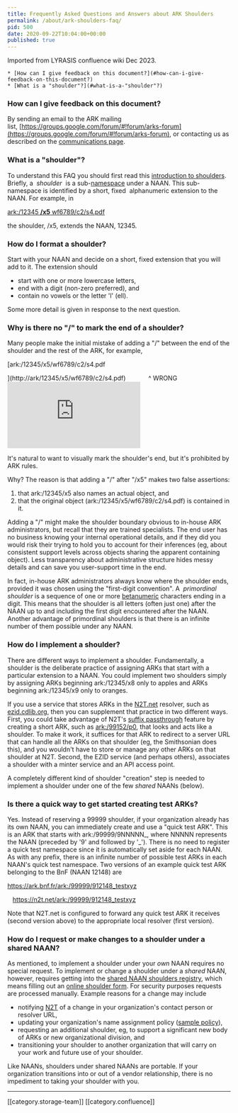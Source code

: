 ```yaml
---
title: Frequently Asked Questions and Answers about ARK Shoulders
permalink: /about/ark-shoulders-faq/
pid: 500
date: 2020-09-22T10:04:00+00:00
published: true
---
```


Imported from LYRASIS confluence wiki Dec 2023.

<!--more-->

    * [How can I give feedback on this document?](#how-can-i-give-feedback-on-this-document?)
    * [What is a "shoulder"?](#what-is-a-"shoulder"?)



### How can I give feedback on this document?
By sending an email to the ARK mailing list, [https://groups.google.com/forum/#!forum/arks-forum](https://groups.google.com/forum/#!forum/arks-forum), or contacting us as described on the [communications page](https://wiki.lyrasis.org/display/ARKs/Communications).


### What is a "shoulder"?
To understand this FAQ you should first read this [introduction to shoulders](https://wiki.lyrasis.org/display/ARKs/ARK+Identifiers+FAQ#ARKIdentifiersFAQ-shoulders). Briefly, a  _shoulder_  is a sub-[namespace](https://wiki.lyrasis.org/pages/viewpage.action?pageId=131533174#ARKIdentifiersFAQ-namespaces) under a NAAN. This sub-namespace is identified by a short, fixed  alphanumeric extension to the NAAN. For example, in

[ark:/12345 **/x5** wf6789/c2/s4.pdf](http://ark/12345/x5wf6789/c2/s4.pdf)

the shoulder, /x5, extends the NAAN, 12345.

### How do I format a shoulder?
Start with your NAAN and decide on a short, fixed extension that you will add to it. The extension should


* start with one or more lowercase letters,
* end with a digit (non-zero preferred), and
* contain no vowels or the letter 'l' (ell).

Some more detail is given in response to the next question.

### Why is there no "/" to mark the end of a shoulder?
Many people make the initial mistake of adding a "/" between the end of the shoulder and the rest of the ARK, for example,

[ark:/12345/x5/wf6789/c2/s4.pdf

](http://ark/12345/x5/wf6789/c2/s4.pdf)             ^ WRONG![](http://ark/12345/x5/wf6789/c2/s4.pdf)

It's natural to want to visually mark the shoulder's end, but it's prohibited by ARK rules. 

Why? The reason is that adding a "/" after "/x5" makes two false assertions:


1. that ark:/12345/x5 also names an actual object, and
1. that the original object (ark:/12345/x5/wf6789/c2/s4.pdf) is contained in it. 

Adding a "/" might make the shoulder boundary obvious to in-house ARK administrators, but recall that they are trained specialists. The end user has no business knowing your internal operational details, and if they did you would risk their trying to hold you to account for their inferences (eg, about consistent support levels across objects sharing the apparent containing object). Less transparency about administrative structure hides messy details and can save you user-support time in the end.

In fact, in-house ARK administrators always know where the shoulder ends, provided it was chosen using the "first-digit convention". A  _primordinal shoulder_  is a sequence of one or more [betanumeric](https://wiki.lyrasis.org/display/ARKs/ARK+Identifiers+FAQ#ARKIdentifiersFAQ-betanumeric) characters ending in a digit. This means that the shoulder is all letters (often just one) after the NAAN up to and including the first digit encountered after the NAAN. Another advantage of primordinal shoulders is that there is an infinite number of them possible under any NAAN.

### How do I implement a shoulder?
There are different ways to implement a shoulder. Fundamentally, a shoulder is the deliberate practice of assigning ARKs that start with a particular extension to a NAAN. You could implement two shoulders simply by assigning ARKs beginning ark:/12345/x8 only to apples and ARKs beginning ark:/12345/x9 only to oranges.

If you use a service that stores ARKs in the [N2T.net](https://n2t.net) resolver, such as [ezid.cdlib.org](https://ezid.cdlib.org), then you can supplement that practice in two different ways. First, you could take advantage of N2T's [suffix passthrough](https://ezid.cdlib.org/learn/suffix_passthrough) feature by creating a short ARK, such as [ark:/99152/p0](http://n2t.net/ark:/99152/p0), that looks and acts like a shoulder. To make it work, it suffices for that ARK to redirect to a server URL that can handle all the ARKs on that shoulder (eg, the Smithsonian does this), and you wouldn't have to store or manage any other ARKs on that shoulder at N2T. Second, the EZID service (and perhaps others), associates a shoulder with a minter service and an API access point.

A completely different kind of shoulder "creation" step is needed to implement a shoulder under one of the few  _shared_  NAANs (below).

### Is there a quick way to get started creating test ARKs?
Yes. Instead of reserving a 99999 shoulder, if your organization already has its own NAAN, you can immediately create and use a "quick test ARK". This is an ARK that starts with ark:/99999/9NNNNN_, where NNNNN represents the NAAN (preceded by '9' and followed by '_'). There is no need to register a quick test namespace since it is automatically set aside for each NAAN. As with any prefix, there is an infinite number of possible test ARKs in each NAAN's quick test namespace. Two versions of an example quick test ARK belonging to the BnF (NAAN 12148) are

https://ark.bnf.fr/ark:/99999/912148_testxyz

   https://n2t.net/ark:/99999/912148_testxyz

Note that N2T.net is configured to forward any quick test ARK it receives (second version above) to the appropriate local resolver (first version).

### How do I request or make changes to a shoulder under a shared NAAN?
As mentioned, to implement a shoulder under your  _own_  NAAN requires no special request. To implement or change a shoulder under a  _shared_  NAAN, however, requires getting into the [shared NAAN shoulders registry](https://n2t.net/e/pub/shoulder_registry.txt), which means filling out an [online shoulder form](https://n2t.net/e/shoulder_request). For security purposes requests are processed manually. Example reasons for a change may include


* notifying [N2T](https://wiki.lyrasis.org/pages/viewpage.action?pageId=131533174#ARKIdentifiersFAQ-n2t) of a change in your organization's contact person or resolver URL,
* updating your organization's name assignment policy ([sample policy](http://ark.bnf.fr/ark:/12148/bpt6k2102478.policy)),
* requesting an additional shoulder, eg, to support a significant new body of ARKs or new organizational division, and
* transitioning your shoulder to another organization that will carry on your work and future use of your shoulder.

Like NAANs, shoulders under shared NAANs are portable. If your organization transitions into or out of a vendor relationship, there is no impediment to taking your shoulder with you.















*****

[[category.storage-team]] 
[[category.confluence]] 
